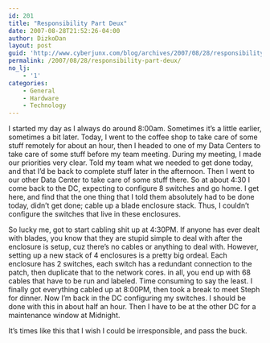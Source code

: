 ```yaml
---
id: 201
title: "Responsibility Part Deux"
date: 2007-08-28T21:52:26-04:00
author: DizkoDan
layout: post
guid: 'http://www.cyberjunx.com/blog/archives/2007/08/28/responsibility-part-deux/'
permalink: /2007/08/28/responsibility-part-deux/
no_lj:
    - '1'
categories:
    - General
    - Hardware
    - Technology
---
```


I started my day as I always do around 8:00am. Sometimes it’s a little earlier, sometimes a bit later. Today, I went to the coffee shop to take care of some stuff remotely for about an hour, then I headed to one of my Data Centers to take care of some stuff before my team meeting. During my meeting, I made our priorities very clear. Told my team what we needed to get done today, and that I’d be back to complete stuff later in the afternoon. Then I went to our other Data Center to take care of some stuff there. So at about 4:30 I come back to the DC, expecting to configure 8 switches and go home. I get here, and find that the one thing that I told them absolutely had to be done today, didn’t get done; cable up a blade enclosure stack. Thus, I couldn’t configure the switches that live in these enclosures.

So lucky me, got to start cabling shit up at 4:30PM. If anyone has ever dealt with blades, you know that they are stupid simple to deal with after the enclosure is setup, cuz there’s no cables or anything to deal with. However, setting up a new stack of 4 enclosures is a pretty big ordeal. Each enclosure has 2 switches, each switch has a redundant connection to the patch, then duplicate that to the network cores. in all, you end up with 68 cables that have to be run and labeled. Time consuming to say the least. I finally got everything cabled up at 8:00PM, then took a break to meet Steph for dinner. Now I’m back in the DC configuring my switches. I should be done with this in about half an hour. Then I have to be at the other DC for a maintenance window at Midnight.

It’s times like this that I wish I could be irresponsible, and pass the buck.